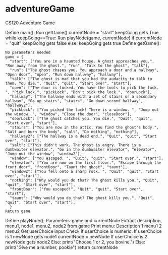 # adventureGame
CS120 Adventure Game 

Define main():
	Run getGame()
	currentNode = "start"
	keepGoing gets True
	while keepGoing==True:
		Run playNode(game, currentNode)
		if currentNode = "quit"
			keepGoing gets false
		else:
			keepGoing gets true
Define getGame():
	
	No parameters needed
	game = {
      "start": ["You are in a haunted house. A ghost approaches you.", "Run away from the ghost.", "run", "Talk to the ghost", "talk"], 
      "run": ["The ghost chases you. You approach a door and a hallway", "Open door", "open", "Run down hallway", "hallway"], 
      "talk": ["The ghost is mad that you had the audacity to talk to them. You die.", "Quit", "quit", "Start over", "start"], 
      "open": ["The door is locked. You have the tools to pick the lock. ", "Pick lock.", "pickLock", "Don't pick the lock.", "doorLock"], 
      "hallway": ["The hallway ends with a set of stairs or a secondary hallway", "Go up stairs", "stairs", "Go down second hallway", "hallway2"], 
      "pickLock": ["You picked the lock! There is a window. ", "Jump out the window. ", "window", "Close the door", "closeDoor"], 
      "doorLock": ["The ghost catches you. You die.", "Quit", "quit", "Start over", "start"], 
      "stairs": ["You are now in the attic. You find the ghost's body.", "Salt and burn the body", "salt", "Do nothing", "nothing"], 
      "hallway2": ["The hallway is a dead end.", "Quit", "quit", "Start over", "start"], 
      "salt": ["This didn't work. The ghost is angry. There is a dumbwaiter elevator.", "Go in the dumbwaiter elevator", "elevator", "Jump out the window", "window2"], 
      "window": ["You escaped. ", "Quit", "quit", "Start over.", "start"], 
      "elevator": ["You are now on the first floor.", "Escape through the front door", "frontDoor", "Taunt the ghost", "taunt"], 
      "window2": ["You fell onto a sharp rock. ", "Quit", "quit", "Start over", "start"], 
      "nothing": ["Why would you do that? The ghost kills you.", "Quit", "quit", "Start over", "start"], 
      "frontDoor": ["You escaped!", "Quit", "quit", "Start over", "start"], 
      "taunt": ["Why would you do that? The ghost kills you.", "Quit", "quit", "Start over", "start"], 
      }
	Return game

Define playNode():
	Parameters-game and currentNode
	Extract description, menu1, node1, menu2, node2 from game
	Print menu:
		Description
		1 menu1
		2 menu2
	Get userChoice input
	Check if userChoice is numeric:
		If userChoice is 1
			newNode gets node1
			currentNode = newNode
		If userChoice is 2
			newNode gets node2
		Else:
			print("Choose 1 or 2, you bovine.")
	Else:
		print("Give me a number, pookie")
	return currentNode


